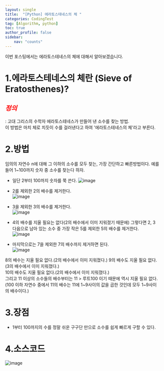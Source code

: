 ```yaml
---
layout: single
title:  "[Python] 에라토스테네스의 체 "
categories: CodingTest
tag: [Algorithm, python]
toc: true
author_profile: false
sidebar:
    nav: "counts"
---
```

이번 포스팅에서는 에라토스테네스의 체에 대해서 알아보겠습니다.  


# 1.에라토스테네스의 체란 (Sieve of Eratosthenes)?  
## <span style="color:red">***정의***</span>    
: 고대 그리스의 수학자 에라토스테네스가 만들어 낸 소수를 찾는 방법.   
  이 방법은 마치 체로 치듯이 수를 걸러낸다고 하여 '에라토스테네스의 체'라고 부른다. 


# 2.방법  

임의의 자연수 n에 대해 그 이하의 소수를 모두 찾는, 가장 간단하고 빠른방법이다. 예를 들어 1~100까지 숫자 중 소수를 찾는다 하자.

- 일단 2부터 100까지 숫자를 쭉 쓴다.
![image](https://github-production-user-asset-6210df.s3.amazonaws.com/92205960/250025900-8ba09f2f-9746-4367-8029-117e3879e88b.png?X-Amz-Algorithm=AWS4-HMAC-SHA256&X-Amz-Credential=AKIAIWNJYAX4CSVEH53A%2F20230728%2Fus-east-1%2Fs3%2Faws4_request&X-Amz-Date=20230728T045537Z&X-Amz-Expires=300&X-Amz-Signature=6b303b5594a2a6742483eaa8c3f142ec88faebbc24bf1f290d576eab1d66f615&X-Amz-SignedHeaders=host&actor_id=92205960&key_id=0&repo_id=659027418)


- 2를 제외한 2의 배수를 제거한다.  
![image](https://github-production-user-asset-6210df.s3.amazonaws.com/92205960/256730326-a3a5ff2f-8b2d-451a-bac3-0c19b41dc156.png)
  

- 3을 제외한 3의 배수를 제거한다.  
![image](https://github-production-user-asset-6210df.s3.amazonaws.com/92205960/256730515-4233ff52-b8b3-487d-b8b0-8ea5c6e2ff91.png)



- 4의 배수를 지울 필요는 없다(2의 배수에서 이미 지워졌기 때문에) 그렇다면 2, 3 다음으로 남아 있는 소수 중 가장 작은 5를 제외한 5의 배수를 제거한다.  
![image](https://github-production-user-asset-6210df.s3.amazonaws.com/92205960/256730603-92abd1ab-c615-491c-abfe-81b6c34c7c52.png)
 

- 마지막으로는 7을 제외한 7의 배수까지 제거하면 된다.  
![image](https://github-production-user-asset-6210df.s3.amazonaws.com/92205960/256730670-22077268-11bd-4c25-b6c7-9eed451489d9.png)


8의 배수는 지울 필요 없다.(2의 배수에서 이미 지워졌다.) 9의 배수도 지울 필요 없다.(3의 배수에서 이미 지워졌다.)   
10의 배수도 지울 필요 없다.(2의 배수에서 이미 지워졌다.)   
그리고 11 이상의 소수들의 배수부터는 11 > 루트100 이기 때문에 역시 지울 필요 없다.  
(100 이하 자연수 중에서 11의 배수는 11에 1~9사이의 값을 곱한 것인데 모두 1~9사이의 배수이다.)  


# 3.장점  
- 1부터 100까지의 수를 정말 쉬운 구구단 만으로 소수를 쉽게 빠르게 구할 수 있다.  


# 4.소스코드  

<script src="https://gist.github.com/kghees/559f13b85c6bb90ff206f62a85d235ab.js"></script>  

![image](https://github-production-user-asset-6210df.s3.amazonaws.com/92205960/249800737-b686e422-5a42-4665-bcc0-3807d2c8687b.png?X-Amz-Algorithm=AWS4-HMAC-SHA256&X-Amz-Credential=AKIAIWNJYAX4CSVEH53A%2F20230728%2Fus-east-1%2Fs3%2Faws4_request&X-Amz-Date=20230728T050019Z&X-Amz-Expires=300&X-Amz-Signature=a064b11b70af7c1d86474fc0ef12de45a15c1da5c8994710d8a5f2d879fc3f25&X-Amz-SignedHeaders=host&actor_id=92205960&key_id=0&repo_id=659027418)



